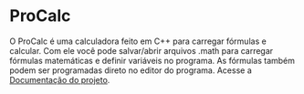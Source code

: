 # ProCalc
O ProCalc é uma calculadora feito em C++ para carregar fórmulas e calcular. Com ele você pode salvar/abrir arquivos .math para carregar fórmulas matemáticas e definir variáveis no programa. As fórmulas também podem ser programadas direto no editor do programa. Acesse a [Documentação do projeto](https://github.com/FrancisBFTC/ProCalc-C/blob/master/Documentation.md#top).
